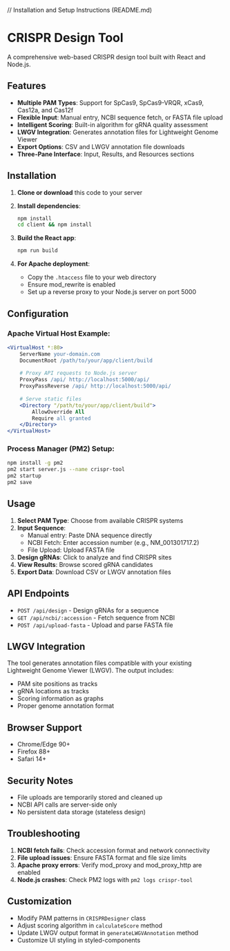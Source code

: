 // Installation and Setup Instructions (README.md)
# CRISPR Design Tool

A comprehensive web-based CRISPR design tool built with React and Node.js.

## Features

- **Multiple PAM Types**: Support for SpCas9, SpCas9-VRQR, xCas9, Cas12a, and Cas12f
- **Flexible Input**: Manual entry, NCBI sequence fetch, or FASTA file upload
- **Intelligent Scoring**: Built-in algorithm for gRNA quality assessment
- **LWGV Integration**: Generates annotation files for Lightweight Genome Viewer
- **Export Options**: CSV and LWGV annotation file downloads
- **Three-Pane Interface**: Input, Results, and Resources sections

## Installation

1. **Clone or download** this code to your server
2. **Install dependencies**:
   ```bash
   npm install
   cd client && npm install
   ```

3. **Build the React app**:
   ```bash
   npm run build
   ```

4. **For Apache deployment**:
   - Copy the `.htaccess` file to your web directory
   - Ensure mod_rewrite is enabled
   - Set up a reverse proxy to your Node.js server on port 5000

## Configuration

### Apache Virtual Host Example:
```apache
<VirtualHost *:80>
    ServerName your-domain.com
    DocumentRoot /path/to/your/app/client/build
    
    # Proxy API requests to Node.js server
    ProxyPass /api/ http://localhost:5000/api/
    ProxyPassReverse /api/ http://localhost:5000/api/
    
    # Serve static files
    <Directory "/path/to/your/app/client/build">
        AllowOverride All
        Require all granted
    </Directory>
</VirtualHost>
```

### Process Manager (PM2) Setup:
```bash
npm install -g pm2
pm2 start server.js --name crispr-tool
pm2 startup
pm2 save
```

## Usage

1. **Select PAM Type**: Choose from available CRISPR systems
2. **Input Sequence**: 
   - Manual entry: Paste DNA sequence directly
   - NCBI Fetch: Enter accession number (e.g., NM_001301717.2)
   - File Upload: Upload FASTA file
3. **Design gRNAs**: Click to analyze and find CRISPR sites
4. **View Results**: Browse scored gRNA candidates
5. **Export Data**: Download CSV or LWGV annotation files

## API Endpoints

- `POST /api/design` - Design gRNAs for a sequence
- `GET /api/ncbi/:accession` - Fetch sequence from NCBI
- `POST /api/upload-fasta` - Upload and parse FASTA file

## LWGV Integration

The tool generates annotation files compatible with your existing Lightweight Genome Viewer (LWGV). The output includes:

- PAM site positions as tracks
- gRNA locations as tracks  
- Scoring information as graphs
- Proper genome annotation format

## Browser Support

- Chrome/Edge 90+
- Firefox 88+
- Safari 14+

## Security Notes

- File uploads are temporarily stored and cleaned up
- NCBI API calls are server-side only
- No persistent data storage (stateless design)

## Troubleshooting

1. **NCBI fetch fails**: Check accession format and network connectivity
2. **File upload issues**: Ensure FASTA format and file size limits
3. **Apache proxy errors**: Verify mod_proxy and mod_proxy_http are enabled
4. **Node.js crashes**: Check PM2 logs with `pm2 logs crispr-tool`

## Customization

- Modify PAM patterns in `CRISPRDesigner` class
- Adjust scoring algorithm in `calculateScore` method
- Update LWGV output format in `generateLWGVAnnotation` method
- Customize UI styling in styled-components
